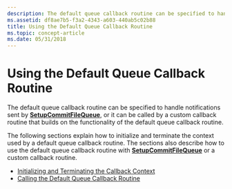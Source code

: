 ```yaml
---
description: The default queue callback routine can be specified to handle notifications sent by SetupCommitFileQueue, or it can be called by a custom callback routine that builds on the functionality of the default queue callback routine.
ms.assetid: df8ae7b5-f3a2-4343-a603-440ab5c02b88
title: Using the Default Queue Callback Routine
ms.topic: concept-article
ms.date: 05/31/2018
---
```


# Using the Default Queue Callback Routine

The default queue callback routine can be specified to handle notifications sent by [**SetupCommitFileQueue**](/windows/desktop/api/Setupapi/nf-setupapi-setupcommitfilequeuea), or it can be called by a custom callback routine that builds on the functionality of the default queue callback routine.

The following sections explain how to initialize and terminate the context used by a default queue callback routine. The sections also describe how to use the default queue callback routine with [**SetupCommitFileQueue**](/windows/desktop/api/Setupapi/nf-setupapi-setupcommitfilequeuea) or a custom callback routine.

-   [Initializing and Terminating the Callback Context](initializing-and-terminating-the-callback-context.md)
-   [Calling the Default Queue Callback Routine](calling-the-default-queue-callback-routine.md)

 

 




